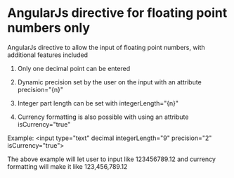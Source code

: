 # AngularJs directive for floating point numbers only
AngularJs directive to allow the input of floating point numbers, with additional features included

1) Only one decimal point can be entered

2) Dynamic precision set by the user on the input with an attribute precision="{n}" 

3) Integer part length can be set with integerLength="{n}"

4) Currency formatting is also possible with using an attribute isCurrency="true" 

Example: &lt;input type="text" decimal integerLength="9" precision="2" isCurrency="true"&gt;

The above example will let user to input like 123456789.12 and currency formatting will make it like 123,456,789.12
